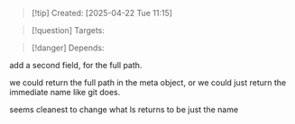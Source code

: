 
>[!tip] Created: [2025-04-22 Tue 11:15]

>[!question] Targets: 

>[!danger] Depends: 

add a second field, for the full path.

we could return the full path in the meta object, or we could just return the immediate name like git does.

seems cleanest to change what ls returns to be just the name